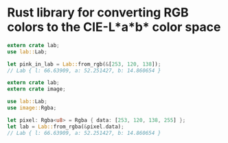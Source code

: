 # Rust library for converting RGB colors to the CIE-L\*a\*b\* color space

```rust
extern crate lab;
use lab::Lab;

let pink_in_lab = Lab::from_rgb(&[253, 120, 138]);
// Lab { l: 66.63909, a: 52.251427, b: 14.860654 }
```

```rust
extern crate lab;
extern crate image;

use lab::Lab;
use image::Rgba;

let pixel: Rgba<u8> = Rgba { data: [253, 120, 138, 255] };
let lab = Lab::from_rgba(&pixel.data);
// Lab { l: 66.63909, a: 52.251427, b: 14.860654 }
```
